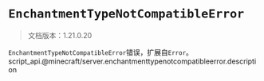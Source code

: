 # `EnchantmentTypeNotCompatibleError`

> 文档版本：1.21.0.20

`EnchantmentTypeNotCompatibleError`错误，扩展自`Error`。script_api.@minecraft/server.enchantmenttypenotcompatibleerror.description
